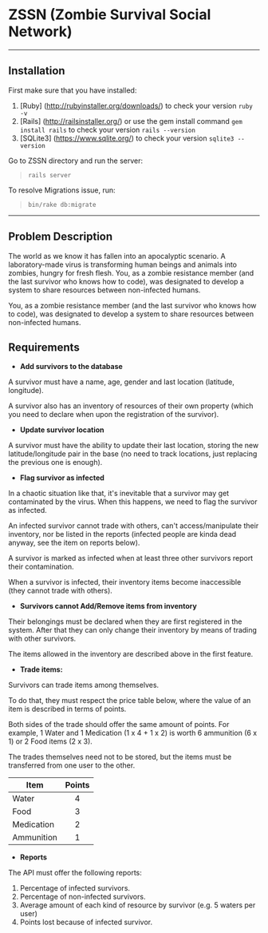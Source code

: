 # ZSSN (Zombie Survival Social Network)

-----------

## Installation 

First make sure that you have installed: 

1.  [Ruby] (http://rubyinstaller.org/downloads/) to check your version  `ruby -v` 
2.  [Rails] (http://railsinstaller.org/) or use the gem install command `gem install rails` to check your version `rails --version`
3.  [SQLite3] (https://www.sqlite.org/) to check your version  `sqlite3 --version` 

Go to ZSSN directory and run the server: 
> `rails server`

To resolve Migrations issue, run: 
> `bin/rake db:migrate`

-----------

## Problem Description

The world as we know it has fallen into an apocalyptic scenario. A laboratory-made virus is transforming human beings and animals into zombies, hungry for fresh flesh. You, as a zombie resistance member (and the last survivor who knows how to code), was designated to develop a system to share resources between non-infected humans.

You, as a zombie resistance member (and the last survivor who knows how to code), was designated to develop a system to share resources between non-infected humans.

## Requirements

- **Add survivors to the database**

A survivor must have a name, age, gender and last location (latitude, longitude).

A survivor also has an inventory of resources of their own property (which you need to declare when upon the registration of the survivor).

- **Update survivor location**

A survivor must have the ability to update their last location, storing the new latitude/longitude pair in the base (no need to track locations, just replacing the previous one is enough).

- **Flag survivor as infected**

In a chaotic situation like that, it's inevitable that a survivor may get contaminated by the virus. When this happens, we need to flag the survivor as infected.

An infected survivor cannot trade with others, can't access/manipulate their inventory, nor be listed in the reports (infected people are kinda dead anyway, see the item on reports below).

A survivor is marked as infected when at least three other survivors report their contamination.

When a survivor is infected, their inventory items become inaccessible (they cannot trade with others).

- **Survivors cannot Add/Remove items from inventory**

Their belongings must be declared when they are first registered in the system. After that they can only change their inventory by means of trading with other survivors.

The items allowed in the inventory are described above in the first feature.

- **Trade items:**

Survivors can trade items among themselves.

To do that, they must respect the price table below, where the value of an item is described in terms of points.

Both sides of the trade should offer the same amount of points. For example, 1 Water and 1 Medication (1 x 4 + 1 x 2) is worth 6 ammunition (6 x 1) or 2 Food items (2 x 3).

The trades themselves need not to be stored, but the items must be transferred from one user to the other.

| Item        | Points           | 
| ------------- |:-------------:| 
| Water      | 4 | 
| Food      | 3      | 
|Medication | 2       | 
| Ammunition | 1      | 

- **Reports**

The API must offer the following reports:

1. Percentage of infected survivors.
2. Percentage of non-infected survivors.
3. Average amount of each kind of resource by survivor (e.g. 5 waters per user)
4. Points lost because of infected survivor.

